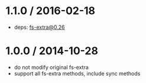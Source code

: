 
1.1.0 / 2016-02-18
==================

  * deps: fs-extra@0.26

1.0.0 / 2014-10-28
==================

  * do not modify original fs-extra
  * support all fs-extra methods, include sync methods
